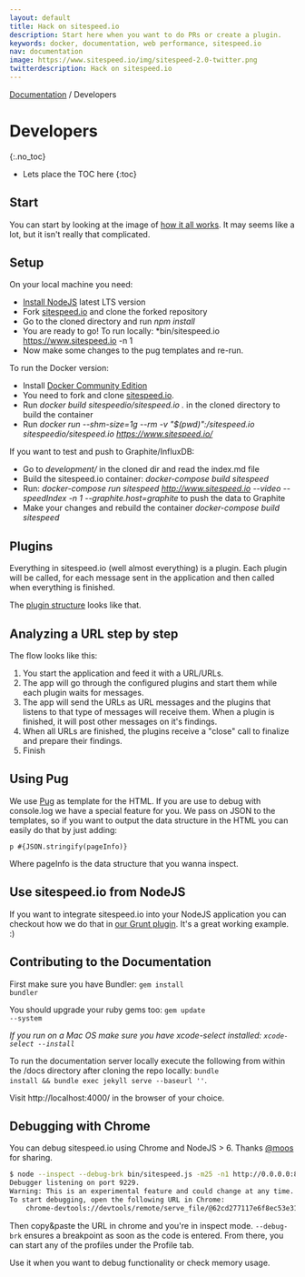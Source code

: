```yaml
---
layout: default
title: Hack on sitespeed.io
description: Start here when you want to do PRs or create a plugin.
keywords: docker, documentation, web performance, sitespeed.io
nav: documentation
image: https://www.sitespeed.io/img/sitespeed-2.0-twitter.png
twitterdescription: Hack on sitespeed.io
---
```


[Documentation]({{site.baseurl}}/documentation/sitespeed.io/) / Developers

# Developers
{:.no_toc}

* Lets place the TOC here
{:toc}

## Start
You can start by looking at the image of [how it all works]({{site.baseurl}}/documentation/sitespeed.io/how-it-all-works/). It may seems like a lot, but it isn't really that complicated.

## Setup
On your local machine you need:

- [Install NodeJS](https://nodejs.org/en/download/) latest LTS version
- Fork [sitespeed.io](https://github.com/sitespeedio/sitespeed.io) and clone the forked repository
- Go to the cloned directory and run *npm install*
- You are ready to go! To run locally: *bin/sitespeed.io https://www.sitespeed.io -n 1
- Now make some changes to the pug templates and re-run.

To run the Docker version:
- Install [Docker Community Edition](https://docs.docker.com/engine/installation/)
- You need to fork and clone [sitespeed.io](https://github.com/sitespeedio/sitespeed.io).
- Run *docker build sitespeedio/sitespeed.io .* in the cloned directory to build the container
- Run *docker run --shm-size=1g --rm -v "$(pwd)":/sitespeed.io sitespeedio/sitespeed.io https://www.sitespeed.io/*

If you want to test and push to Graphite/InfluxDB:
- Go to *development/* in the cloned dir and read the index.md file
- Build the sitespeed.io container: *docker-compose build sitespeed*
- Run: *docker-compose run sitespeed http://www.sitespeed.io --video --speedIndex -n 1 --graphite.host=graphite* to push the data to Graphite
- Make your changes and rebuild the container *docker-compose build sitespeed*

## Plugins
Everything in sitespeed.io (well almost everything) is a plugin. Each plugin will be called, for each message sent in the application and then called when everything is finished.

The [plugin structure]({{site.baseurl}}/documentation/sitespeed.io/plugins/#create-your-own-plugin) looks like that.

## Analyzing a URL step by step
The flow looks like this:

1. You start the application and feed it with a URL/URLs.
2. The app will go through the configured plugins and start them while each plugin waits for messages.
3. The app will send the URLs as URL messages and the plugins that listens to that type of messages will receive them. When a plugin is finished, it will post other messages on it's findings.
4. When all URLs are finished, the plugins receive a "close" call to finalize and prepare their findings.
5. Finish

## Using Pug
We use [Pug](https://pugjs.org) as template for the HTML. If you are use to debug with console.log we have a special feature for you. We pass on JSON to the templates, so if you want to output the data structure in the HTML you can easily do that by just adding:

~~~
p #{JSON.stringify(pageInfo)}
~~~

Where pageInfo is the data structure that you wanna inspect.

## Use sitespeed.io from NodeJS
If you want to integrate sitespeed.io into your NodeJS application you can checkout how we do that in [our Grunt plugin](https://github.com/sitespeedio/grunt-sitespeedio/blob/master/tasks/sitespeedio.js). It's a great working example. :)

## Contributing to the Documentation
First make sure you have Bundler: <code>gem install bundler</code>

You should upgrade your ruby gems too: <code>gem update --system</code>

*If you run on a Mac OS make sure you have xcode-select installed: <code>xcode-select --install</code>*

To run the documentation server locally execute the following from within the /docs directory after cloning the repo locally: <code>bundle install && bundle exec jekyll serve --baseurl ''</code>.

Visit http://localhost:4000/ in the browser of your choice.

## Debugging with Chrome
You can debug sitespeed.io using Chrome and NodeJS > 6. Thanks [@moos](https://github.com/moos) for sharing.

~~~ bash
$ node --inspect --debug-brk bin/sitespeed.js -m25 -n1 http://0.0.0.0:8082
Debugger listening on port 9229.
Warning: This is an experimental feature and could change at any time.
To start debugging, open the following URL in Chrome:
    chrome-devtools://devtools/remote/serve_file/@62cd277117e6f8ec53e31b1be5829 a6f7ab42ef/inspector.html?experiments=true&v8only=true&ws=localhost:9229/node
~~~

Then copy&paste the URL in chrome and you're in inspect mode. <code>--debug-brk</code> ensures a breakpoint as soon as the code is entered. From there, you can start any of the profiles under the Profile tab.

Use it when you want to debug functionality or check memory usage.
